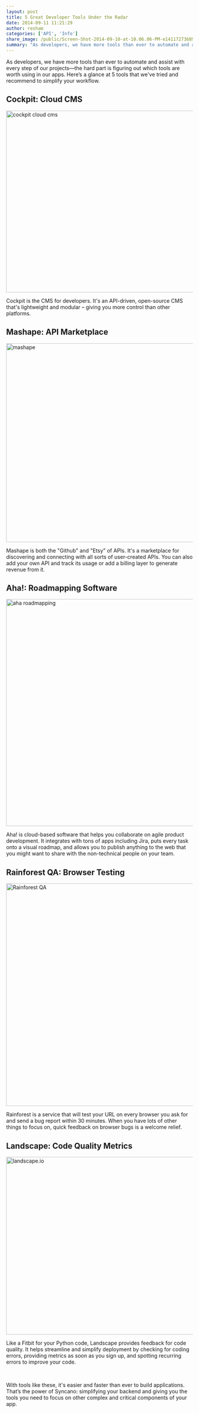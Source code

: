 ```yaml
---
layout: post
title: 5 Great Developer Tools Under the Radar
date: 2014-09-11 11:21:29
author: resham
categories: ['API', 'Info']
share_image: /public/Screen-Shot-2014-09-10-at-10.06.06-PM-e1411727368997.png
summary: "As developers, we have more tools than ever to automate and assist with every step of our projects—the hard part is figuring out which tools are worth using in our apps. Here’s a glance at 5 tools that we’ve tried and recommend to simplify your workflow."
---
```

As developers, we have more tools than ever to automate and assist with every step of our projects—the hard part is figuring out which tools are worth using in our apps. Here’s a glance at 5 tools that we've tried and recommend to simplify your workflow.<!--more-->
<h2><strong>Cockpit: Cloud CMS</strong></h2>
<img class="aligncenter size-full wp-image-8135" src="http://www.syncano.com/public/uploads/2014/09/teaser.png" alt="cockpit cloud cms" width="973" height="489" />

Cockpit is the CMS for developers. It's an API-driven, open-source CMS that's lightweight and modular – giving you more control than other platforms.
<h2><strong>Mashape: API Marketplace</strong></h2>
<img class="aligncenter size-large wp-image-8136" src="http://www.syncano.com/public/uploads/2014/09/Screen-Shot-2014-09-10-at-9.41.34-PM-1024x535.png" alt="mashape" width="1024" height="535" />

Mashape is both the "Github" and "Etsy" of APIs. It's a marketplace for discovering and connecting with all sorts of user-created APIs. You can also add your own API and track its usage or add a billing layer to generate revenue from it.
<h2><strong>Aha!: Roadmapping Software</strong></h2>
<img class="aligncenter size-full wp-image-8137" src="http://www.syncano.com/public/uploads/2014/09/capacity-planning-card-view-872d37cda319908981d0a0bb0f004c62.png" alt="aha roadmapping" width="940" height="611" />

Aha! is cloud-based software that helps you collaborate on agile product development. It integrates with tons of apps including Jira, puts every task onto a visual roadmap, and allows you to publish anything to the web that you might want to share with the non-technical people on your team.
<h2><strong>Rainforest QA: Browser Testing</strong></h2>
<img class="aligncenter size-full wp-image-8138" src="http://www.syncano.com/public/uploads/2014/09/Screen-Shot-2014-09-10-at-9.56.58-PM.png" alt="Rainforest QA" width="976" height="599" />

Rainforest is a service that will test your URL on every browser you ask for and send a bug report within 30 minutes. When you have lots of other things to focus on, quick feedback on browser bugs is a welcome relief.
<h2><strong>Landscape: Code Quality Metrics</strong></h2>
<img class="aligncenter size-full wp-image-8139" src="http://www.syncano.com/public/uploads/2014/09/screenshot-1.png" alt="landscape.io" width="600" height="478" />

Like a Fitbit for your Python code, Landscape provides feedback for code quality. It helps streamline and simplify deployment by checking for coding errors, providing metrics as soon as you sign up, and spotting recurring errors to improve your code.

&nbsp;

With tools like these, it's easier and faster than ever to build applications. That’s the power of Syncano: simplifying your backend and giving you the tools you need to focus on other complex and critical components of your app.